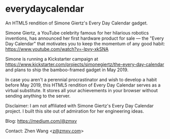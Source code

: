 # everydaycalendar

An HTML5 rendition of Simone Giertz's Every Day Calendar gadget.

Simone Giertz, a YouTube celebrity famous for her hilarious robotics inventions, has announced her first hardware product for sale — the "Every Day Calendar" that motivates you to keep the momentum of any good habit: https://www.youtube.com/watch?v=-lpvy-xkSNA

Simone is running a Kickstarter campaign at https://www.kickstarter.com/projects/simonegiertz/the-every-day-calendar and plans to ship the bamboo-framed gadget in May 2019.

In case you aren't a perennial procrastinator and wish to develop a habit before May 2019, this HTML5 rendition of Every Day Calendar serves as a virtual substitute. It stores all your achievements in your browser without sending anything to the server.

Disclaimer: I am not affiliated with Simone Giertz's Every Day Calendar project. I built this site out of admiration for her engineering ideas.

Blog: https://medium.com/@zmxv

Contact: Zhen Wang &lt;z@zmxv.com&gt;